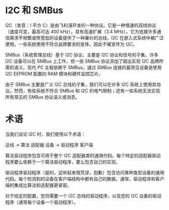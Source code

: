 # I2C 和 SMBus

I2C（发音：I 平方 C）是由飞利浦开发的一种协议。它是一种慢速的双线协议（速度可变，最高可达 400 kHz），具有高速扩展（3.4 MHz）。它为连接许多通信需求不频繁或带宽低的设备提供了一种廉价的总线。I2C 在嵌入式系统中被广泛使用。一些系统使用不符合品牌要求的变体，因此不被宣传为 I2C。

SMBus（系统管理总线）基于 I2C 协议，主要是 I2C 协议和信号的子集。许多 I2C 设备可以在 SMBus 上工作，但一些 SMBus 协议添加了超出实现 I2C 品牌所需的语义。现代 PC 主板依赖于 SMBus。通过 SMBus 连接的最常见设备是使用 I2C EEPROM 配置的 RAM 模块和硬件监控芯片。

由于 SMBus 主要是广义 I2C 总线的子集，我们可以在许多 I2C 系统上使用其协议。然而，有些系统不符合 SMBus 和 I2C 的电气限制；还有一些系统无法实现所有常见的 SMBus 协议语义或消息。

# 术语

当我们谈论 I2C 时，我们使用以下术语：

  总线  ->   算法
            适配器
  设备  ->   驱动程序
            客户端

算法驱动程序包含可用于整个 I2C 适配器类的通用代码。每个特定的适配器驱动程序要么依赖于一个算法驱动程序，要么包含自己的实现。

驱动程序驱动程序（是的，这听起来很荒谬，抱歉）包含访问某种类型设备的通用代码。每个检测到的设备在客户端结构中都有自己的数据。通常，驱动程序和客户端的集成比算法和适配器更紧密。

对于给定的配置，您将需要一个 I2C 总线的驱动程序，以及您的 I2C 设备的驱动程序（通常每个设备一个驱动程序）。